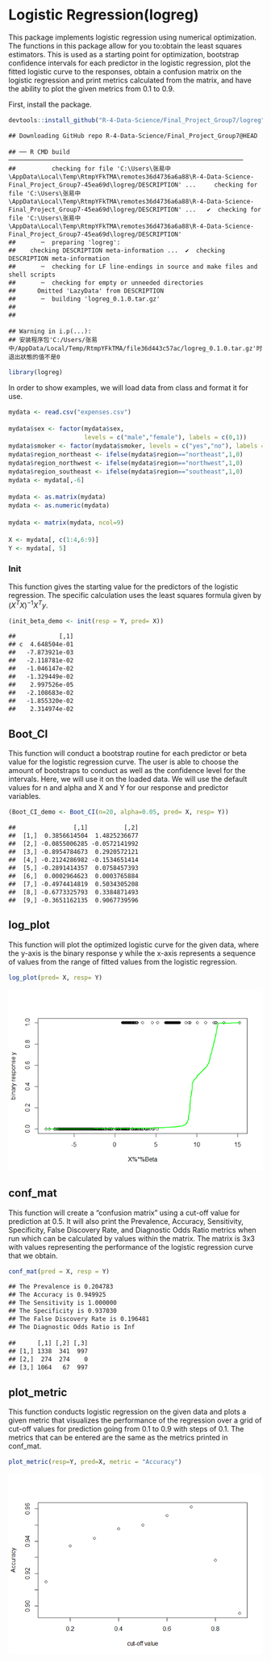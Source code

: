 
# Logistic Regression(logreg)

This package implements logistic regression using numerical
optimization. The functions in this package allow for you to:obtain the
least squares estimators. This is used as a starting point for
optimization, bootstrap confidence intervals for each predictor in the
logistic regression, plot the fitted logistic curve to the responses,
obtain a confusion matrix on the logistic regression and print metrics
calculated from the matrix, and have the ability to plot the given
metrics from 0.1 to 0.9.

First, install the package.

``` r
devtools::install_github("R-4-Data-Science/Final_Project_Group7/logreg")
```

    ## Downloading GitHub repo R-4-Data-Science/Final_Project_Group7@HEAD

    ## ── R CMD build ─────────────────────────────────────────────────────────────────
    ##          checking for file 'C:\Users\张易中\AppData\Local\Temp\RtmpYFkTMA\remotes36d4736a6a88\R-4-Data-Science-Final_Project_Group7-45ea69d\logreg/DESCRIPTION' ...     checking for file 'C:\Users\张易中\AppData\Local\Temp\RtmpYFkTMA\remotes36d4736a6a88\R-4-Data-Science-Final_Project_Group7-45ea69d\logreg/DESCRIPTION' ...   ✔  checking for file 'C:\Users\张易中\AppData\Local\Temp\RtmpYFkTMA\remotes36d4736a6a88\R-4-Data-Science-Final_Project_Group7-45ea69d\logreg/DESCRIPTION'
    ##       ─  preparing 'logreg':
    ##    checking DESCRIPTION meta-information ...  ✔  checking DESCRIPTION meta-information
    ##       ─  checking for LF line-endings in source and make files and shell scripts
    ##       ─  checking for empty or unneeded directories
    ##      Omitted 'LazyData' from DESCRIPTION
    ##       ─  building 'logreg_0.1.0.tar.gz'
    ##      
    ## 

    ## Warning in i.p(...):
    ## 安装程序包'C:/Users/张易中/AppData/Local/Temp/RtmpYFkTMA/file36d443c57ac/logreg_0.1.0.tar.gz'时退出狀態的值不是0

``` r
library(logreg)
```

In order to show examples, we will load data from class and format it
for use.

``` r
mydata <- read.csv("expenses.csv")

mydata$sex <- factor(mydata$sex, 
                     levels = c("male","female"), labels = c(0,1))
mydata$smoker <- factor(mydata$smoker, levels = c("yes","no"), labels = c(1,0))
mydata$region_northeast <- ifelse(mydata$region=="northeast",1,0)
mydata$region_northwest <- ifelse(mydata$region=="northwest",1,0)
mydata$region_southeast <- ifelse(mydata$region=="southeast",1,0)
mydata <- mydata[,-6]

mydata <- as.matrix(mydata)
mydata <- as.numeric(mydata)

mydata <- matrix(mydata, ncol=9)

X <- mydata[, c(1:4,6:9)]
Y <- mydata[, 5]
```

### Init

This function gives the starting value for the predictors of the
logistic regression. The specific calculation uses the least squares
formula given by $(X^TX)^{−1}X^Ty$.

``` r
(init_beta_demo <- init(resp = Y, pred= X))
```

    ##            [,1]
    ## c  4.648504e-01
    ##   -7.873921e-03
    ##   -2.118781e-02
    ##   -1.046147e-02
    ##   -1.329449e-02
    ##    2.997526e-05
    ##   -2.108683e-02
    ##   -1.855320e-02
    ##    2.314974e-02

## Boot_CI

This function will conduct a bootstrap routine for each predictor or
beta value for the logistic regression curve. The user is able to choose
the amount of bootstraps to conduct as well as the confidence level for
the intervals. Here, we will use it on the loaded data. We will use the
default values for n and alpha and X and Y for our response and
predictor variables.

``` r
(Boot_CI_demo <- Boot_CI(n=20, alpha=0.05, pred= X, resp= Y))
```

    ##                [,1]          [,2]
    ##  [1,]  0.3856614504  1.4825236677
    ##  [2,] -0.0855006285 -0.0572141992
    ##  [3,] -0.8954784673  0.2920572121
    ##  [4,] -0.2124286982 -0.1534651414
    ##  [5,] -0.2891414357  0.0758457393
    ##  [6,]  0.0002964623  0.0003765884
    ##  [7,] -0.4974414819  0.5034305208
    ##  [8,] -0.6773325793  0.3384871493
    ##  [9,] -0.3651162135  0.9067739596

## log_plot

This function will plot the optimized logistic curve for the given data,
where the y-axis is the binary response y while the x-axis represents a
sequence of values from the range of fitted values from the logistic
regression.

``` r
log_plot(pred= X, resp= Y)
```

![](README_files/figure-gfm/unnamed-chunk-5-1.png)<!-- -->

## conf_mat

This function will create a “confusion matrix” using a cut-off value for
prediction at 0.5. It will also print the Prevalence, Accuracy,
Sensitivity, Specificity, False Discovery Rate, and Diagnostic Odds
Ratio metrics when run which can be calculated by values within the
matrix. The matrix is 3x3 with values representing the performance of
the logistic regression curve that we obtain.

``` r
conf_mat(pred = X, resp = Y)
```

    ## The Prevalence is 0.204783
    ## The Accuracy is 0.949925
    ## The Sensitivity is 1.000000
    ## The Specificity is 0.937030
    ## The False Discovery Rate is 0.196481
    ## The Diagnostic Odds Ratio is Inf

    ##      [,1] [,2] [,3]
    ## [1,] 1338  341  997
    ## [2,]  274  274    0
    ## [3,] 1064   67  997

## plot_metric

This function conducts logistic regression on the given data and plots a
given metric that visualizes the performance of the regression over a
grid of cut-off values for prediction going from 0.1 to 0.9 with steps
of 0.1. The metrics that can be entered are the same as the metrics
printed in conf_mat.

``` r
plot_metric(resp=Y, pred=X, metric = "Accuracy")
```

![](README_files/figure-gfm/unnamed-chunk-7-1.png)<!-- -->
